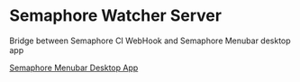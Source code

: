 # Semaphore Watcher Server

Bridge between Semaphore CI WebHook and Semaphore Menubar desktop app

[Semaphore Menubar Desktop App](https://github.com/djalmaaraujo/semaphore-menubar)
